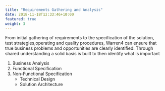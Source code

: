 ```yaml
---
title: "Requirements Gathering and Analysis"
date: 2018-11-18T12:33:46+10:00
featured: true
weight: 3
---
```


From initial gathering of requirements to the specification of the solution, test strategies,operating and quality procedures, Warren4 can ensure that true business problems and opportunities are clearly identified.  Through shared understanding a solid basis is built to then identify what is important 

1. Business Analysis
2. Functional Specification
3. Non-Functional Specification
   - Technical Design
   - Solution Architecture